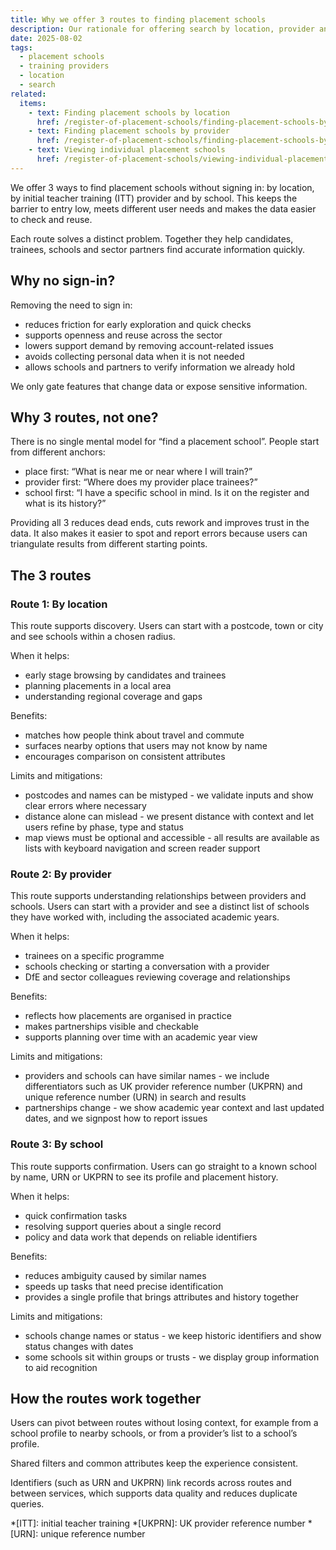 ```yaml
---
title: Why we offer 3 routes to finding placement schools
description: Our rationale for offering search by location, provider and school without sign-in, with benefits and limitations
date: 2025-08-02
tags:
  - placement schools
  - training providers
  - location
  - search
related:
  items:
    - text: Finding placement schools by location
      href: /register-of-placement-schools/finding-placement-schools-by-location/
    - text: Finding placement schools by provider
      href: /register-of-placement-schools/finding-placement-schools-by-provider/
    - text: Viewing individual placement schools
      href: /register-of-placement-schools/viewing-individual-placement-schools/
---
```


We offer 3 ways to find placement schools without signing in: by location, by initial teacher training (ITT) provider and by school. This keeps the barrier to entry low, meets different user needs and makes the data easier to check and reuse.

Each route solves a distinct problem. Together they help candidates, trainees, schools and sector partners find accurate information quickly.

## Why no sign-in?

Removing the need to sign in:

- reduces friction for early exploration and quick checks
- supports openness and reuse across the sector
- lowers support demand by removing account-related issues
- avoids collecting personal data when it is not needed
- allows schools and partners to verify information we already hold

We only gate features that change data or expose sensitive information.

## Why 3 routes, not one?

There is no single mental model for “find a placement school”. People start from different anchors:

- place first: “What is near me or near where I will train?”
- provider first: “Where does my provider place trainees?”
- school first: “I have a specific school in mind. Is it on the register and what is its history?”

Providing all 3 reduces dead ends, cuts rework and improves trust in the data. It also makes it easier to spot and report errors because users can triangulate results from different starting points.

## The 3 routes

### Route 1: By location

This route supports discovery. Users can start with a postcode, town or city and see schools within a chosen radius.

When it helps:

- early stage browsing by candidates and trainees
- planning placements in a local area
- understanding regional coverage and gaps

Benefits:

- matches how people think about travel and commute
- surfaces nearby options that users may not know by name
- encourages comparison on consistent attributes

Limits and mitigations:

- postcodes and names can be mistyped - we validate inputs and show clear errors where necessary
- distance alone can mislead - we present distance with context and let users refine by phase, type and status
- map views must be optional and accessible - all results are available as lists with keyboard navigation and screen reader support

### Route 2: By provider

This route supports understanding relationships between providers and schools. Users can start with a provider and see a distinct list of schools they have worked with, including the associated academic years.

When it helps:

- trainees on a specific programme
- schools checking or starting a conversation with a provider
- DfE and sector colleagues reviewing coverage and relationships

Benefits:

- reflects how placements are organised in practice
- makes partnerships visible and checkable
- supports planning over time with an academic year view

Limits and mitigations:

- providers and schools can have similar names - we include differentiators such as UK provider reference number (UKPRN) and unique reference number (URN) in search and results
- partnerships change - we show academic year context and last updated dates, and we signpost how to report issues

### Route 3: By school

This route supports confirmation. Users can go straight to a known school by name, URN or UKPRN to see its profile and placement history.

When it helps:

- quick confirmation tasks
- resolving support queries about a single record
- policy and data work that depends on reliable identifiers

Benefits:

- reduces ambiguity caused by similar names
- speeds up tasks that need precise identification
- provides a single profile that brings attributes and history together

Limits and mitigations:

- schools change names or status - we keep historic identifiers and show status changes with dates
- some schools sit within groups or trusts - we display group information to aid recognition

## How the routes work together

Users can pivot between routes without losing context, for example from a school profile to nearby schools, or from a provider’s list to a school’s profile.

Shared filters and common attributes keep the experience consistent.

Identifiers (such as URN and UKPRN) link records across routes and between services, which supports data quality and reduces duplicate queries.

*[ITT]: initial teacher training
*[UKPRN]: UK provider reference number
*[URN]: unique reference number
